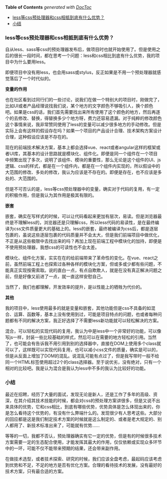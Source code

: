 <!-- START doctoc generated TOC please keep comment here to allow auto update -->
<!-- DON'T EDIT THIS SECTION, INSTEAD RE-RUN doctoc TO UPDATE -->
**Table of Contents**  *generated with [DocToc](https://github.com/thlorenz/doctoc)*

- [less等css预处理器和css相抵到底有什么优势？](#less%E7%AD%89css%E9%A2%84%E5%A4%84%E7%90%86%E5%99%A8%E5%92%8Ccss%E7%9B%B8%E6%8A%B5%E5%88%B0%E5%BA%95%E6%9C%89%E4%BB%80%E4%B9%88%E4%BC%98%E5%8A%BF)
- [小结](#%E5%B0%8F%E7%BB%93)

<!-- END doctoc generated TOC please keep comment here to allow auto update -->

### less等css预处理器和css相抵到底有什么优势？

自从less、sass等css的预处理器发布后，做项目时也就开始使用了。但是使用之后的很长一段时间，都在思考一个问题：less和css相比到底有什么优势，我的项目中为什么要用less。

即便项目中没有用less，也会用sass或stylus，反正如果是不用一个预处理器就感觉落后了一个时代似的。

**变量的作用**

也在社区看到过同行们的一些讨论，说我们在做一个特别大的项目时，刚做完了，比如UI或者产品经理说找我们说，某个地方的文字颜色不够吸引人，换个颜色吧。如果是css的话，我们首先需要找出来所有使用了这个颜色的地方，然后再逐个的去修改、替换，得替换多少个地方呀，费力还容易遗漏。对于纯粹的修改颜色这个事情来说，我非常赞同使用了less的变量可以减少很多地方的手动修改。但是实际上会有这样的假设存在吗？如果一个项目的产品设计合理、技术架构方案设计合理，这种假设应该是不存在的。

现在的前端技术解决方案，基本上都会选择vue、react或者angular这样的框架或者UI库，其基本的设计思路就是模块化、组件化。即便是同一个组件在一个项目中频繁出现了多次，说明了该组件、模块的重要性，那么无论是这个组件的UI、js逻辑、css的样式，都是在一个组件内，都是在一个组件内实现的，所以假设中的大范围的修改、多处的修改，我认为应该是不存在的。即便是存在，也不应该是多处的、大范围的。

但是不可否认的是，less等css预处理器中的变量，确实对于代码的复用，有一定的积极作用，但是我认为其作用是极其有限的。

**嵌套**

嵌套，确实在写样式的时候，可以让代码看起来更加有层次，易读。但是浏览器最终是不理解less的，浏览器还是只理解css，所以less代码的易读性，是在最终编译为css文件质量更大的基础上的。less的嵌套，最终被编译为css后，都是逐层包裹的，虽说这些逐层包裹的代码质量并不会太大，但是我们前端项目中做优化，不正是从这些极限中去找出来的吗？再加上现在前端工程中模块化的加持，即便是不使用预处理器，我想css的可读性也不会太差。

模块化、组件化方案，实实在在的给前端带来了革命性的变化。在vue、react之前，虽然前端工程上也探索过各种各样的模块化方案，但或多或少都有些问题，不能真正实现按需索取。说的直白一点，有点自欺欺人，就是在没有真正解决问题之前，但是好像又前进了一点，就一直这样安慰自己。

当然了，我们也都理解，开发效率的提升，是以性能上的牺牲为代价的。

**其他**

我的项目中，less使用最多的就是变量和嵌套，其他功能但是css不具备的如混合、运算、函数等，基本上没有使用到过，可能是项目特点的问题，也或者每种问题都有不同的解决方案，我正好选择了不需要less新功能就可以轻松解决的方案。

混合，可以轻松的实现代码的复用，我认为中是less中一个非常好的功能，可以像写js一样，封装一些比较基础的样式，然后可以在需要的地方轻松的引用。当然了，也可能会有告诉我不用引用到别的选择器中，直接在DOM上使用多个class就可以了，这样既可以实现代码复用，也可以减小css文件的质量，确实是可以的，但是从反面上增加了DOM的混乱。说混乱可能有点过了，但是我写带时一般不给同一个HTML标签使用超过2个的class选择器。至于说优劣，没有绝对，只有一个相对的比较吧。我是认为混合是我认为less中不多的我认为比较好的功能。

### 小结

最近在招聘，经历了大量的面试，发现无论是新人，还是工作了多年的高级、资深，在其介绍其技术技能的时候，都会对css的预处理方案讲很多，但是又说不出来具体的优势，它和css相比，到底有哪些优势，优势具体是怎么体现出来的，你是怎么看待这个优势的，有没有什么弊端什么的。发现很少有人思考这些。大部分的回应都是这是我们制定技术方案的时候就是这么制定的、或者是老大规定的、别人都用了、新技术标准出来了，可能就有优势……

等等的一切，我都不否认，预处理器确实有它一定的优势，但是有的时候很多技术方案需要一定的生态配合使用，才能发挥其最大的作用，仅仅依赖或实现众多环节中的一环，可能不仅不能带来预期的结果，还会带来副作用。

在做技术选型，或者技术探索、研究的时候，我们应该全盘考虑，最起码应该考虑到优势和不足，不足的地方是否有优化方案。合理的看待技术的发展，没有最好的技术方案，只有最合适的方案。
